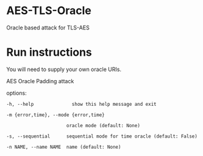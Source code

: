 # AES-TLS-Oracle
Oracle based attack for TLS-AES
# Run instructions

You will need to supply your own oracle URIs.

AES Oracle Padding attack

options:

    -h, --help              show this help message and exit
  
    -m {error,time}, --mode {error,time}
  
                          oracle mode (default: None)
                        
    -s, --sequential      sequential mode for time oracle (default: False)
  
    -n NAME, --name NAME  name (default: None)
  

